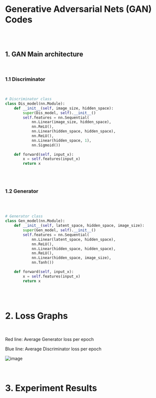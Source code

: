 # Generative Adversarial Nets (GAN) Codes

<br/>

<br/>

## 1. GAN Main architecture

<br/>

### 1.1 Discriminator

<br/>

```python
# Discriminator class
class Dis_model(nn.Module):
    def __init__(self, image_size, hidden_space):
        super(Dis_model, self).__init__()
        self.features = nn.Sequential(
            nn.Linear(image_size, hidden_space),
            nn.ReLU(),
            nn.Linear(hidden_space, hidden_space),
            nn.ReLU(),
            nn.Linear(hidden_space, 1),
            nn.Sigmoid())
    
    def forward(self, input_x):
        x = self.features(input_x)
        return x
```
<br/>

<br/>

### 1.2 Generator

<br/>

<br/>

```python
# Generator class
class Gen_model(nn.Module):
    def __init__(self, latent_space, hidden_space, image_size):
        super(Gen_model, self).__init__()
        self.features = nn.Sequential(
            nn.Linear(latent_space, hidden_space),
            nn.ReLU(),
            nn.Linear(hidden_space, hidden_space),
            nn.ReLU(),
            nn.Linear(hidden_space, image_size),
            nn.Tanh())
        
    def forward(self, input_x):
        x = self.features(input_x)
        return x
```
<br/>

<br/>

# 2. Loss Graphs

<br/>



Red line: Average Generator loss per epoch

Blue line: Average Discriminator loss per epoch

![image](https://user-images.githubusercontent.com/57930520/112741242-f8766900-8fbe-11eb-9a18-eea10a4820e0.png)





<br/>



# 3. Experiment Results

<br/>

<br/>

